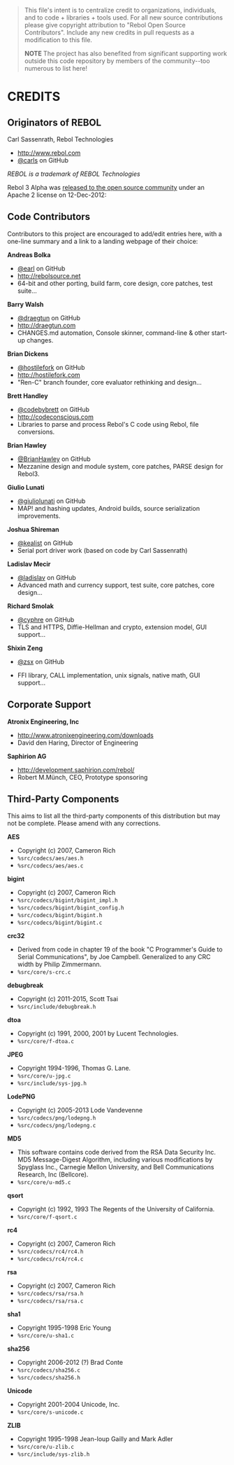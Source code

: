> This file's intent is to centralize credit to organizations, individuals,
> and to code + libraries + tools used.  For all new source contributions
> please give copyright attribution to "Rebol Open Source Contributors".
> Include any new credits in pull requests as a modification to this file.
>
> **NOTE** The project has also benefited from significant supporting work
> outside this code repository by members of the community--too numerous to
> list here!


CREDITS
=======

Originators of REBOL
--------------------

Carl Sassenrath, Rebol Technologies
* http://www.rebol.com
* [@carls](https://github.com/carls) on GitHub

_REBOL is a trademark of REBOL Technologies_

Rebol 3 Alpha was [released to the open source community][1] under an Apache 2
license on 12-Dec-2012:

[1]: http://www.rebol.com/cgi-bin/blog.r?view=0519#comments


Code Contributors
-----------------

Contributors to this project are encouraged to add/edit entries here, with a
one-line summary and a link to a landing webpage of their choice:

**Andreas Bolka**
- [@earl](https://github.com/earl) on GitHub
- http://rebolsource.net
- 64-bit and other porting, build farm, core design, core patches, test suite...

**Barry Walsh**
- [@draegtun](https://github.com/draegtun) on GitHub
- http://draegtun.com
- CHANGES.md automation, Console skinner, command-line & other start-up changes.

**Brian Dickens**
- [@hostilefork](https://github.com/hostilefork) on GitHub
- http://hostilefork.com
- "Ren-C" branch founder, core evaluator rethinking and design...

**Brett Handley**
- [@codebybrett](https://github.com/codebybrett) on GitHub
- http://codeconscious.com
- Libraries to parse and process Rebol's C code using Rebol, file conversions.

**Brian Hawley**
- [@BrianHawley](https://github.com/brianh) on GitHub
- Mezzanine design and module system, core patches, PARSE design for Rebol3.

**Giulio Lunati**
- [@giuliolunati](https://github.com/giuliolunati) on GitHub
- MAP! and hashing updates, Android builds, source serialization improvements.

**Joshua Shireman**
- [@kealist](https://github.com/kealist) on GitHub
- Serial port driver work (based on code by Carl Sassenrath)

**Ladislav Mecir**
- [@ladislav](https://github.com/ladislav) on GitHub
- Advanced math and currency support, test suite, core patches, core design...

**Richard Smolak**
- [@cyphre](https://github.com/cyphre) on GitHub
- TLS and HTTPS, Diffie-Hellman and crypto, extension model, GUI support...

**Shixin Zeng**
* [@zsx](https://github.com/zsx) on GitHub
- FFI library, CALL implementation, unix signals, native math, GUI support...


Corporate Support
-----------------

**Atronix Engineering, Inc**
- http://www.atronixengineering.com/downloads
- David den Haring, Director of Engineering

**Saphirion AG**
- http://development.saphirion.com/rebol/
- Robert M.Münch, CEO, Prototype sponsoring


Third-Party Components
----------------------

This aims to list all the third-party components of this distribution but may
not be complete.  Please amend with any corrections.

**AES**
- Copyright (c) 2007, Cameron Rich
- `%src/codecs/aes/aes.h`
- `%src/codecs/aes/aes.c`

**bigint**
- Copyright (c) 2007, Cameron Rich
- `%src/codecs/bigint/bigint_impl.h`
- `%src/codecs/bigint/bigint_config.h`
- `%src/codecs/bigint/bigint.h`
- `%src/codecs/bigint/bigint.c`

**crc32**
- Derived from code in chapter 19 of the book "C Programmer's Guide to Serial
  Communications", by Joe Campbell.  Generalized to any CRC width by Philip
  Zimmermann.
- `%src/core/s-crc.c`

**debugbreak**
- Copyright (c) 2011-2015, Scott Tsai
- `%src/include/debugbreak.h`

**dtoa**
- Copyright (c) 1991, 2000, 2001 by Lucent Technologies.
- `%src/core/f-dtoa.c`

**JPEG**
- Copyright 1994-1996, Thomas G. Lane.
- `%src/core/u-jpg.c`
- `%src/include/sys-jpg.h`

**LodePNG**
- Copyright (c) 2005-2013 Lode Vandevenne
- `%src/codecs/png/lodepng.h`
- `%src/codecs/png/lodepng.c`

**MD5**
- This software contains code derived from the RSA Data Security Inc. MD5
  Message-Digest Algorithm, including various modifications by Spyglass Inc.,
  Carnegie Mellon University, and Bell Communications Research, Inc (Bellcore).
- `%src/core/u-md5.c`

**qsort**
- Copyright (c) 1992, 1993 The Regents of the University of California.
- `%src/core/f-qsort.c`

**rc4**
- Copyright (c) 2007, Cameron Rich
- `%src/codecs/rc4/rc4.h`
- `%src/codecs/rc4/rc4.c`

**rsa**
- Copyright (c) 2007, Cameron Rich
- `%src/codecs/rsa/rsa.h`
- `%src/codecs/rsa/rsa.c`

**sha1**
- Copyright 1995-1998 Eric Young
- `%src/core/u-sha1.c`

**sha256**
- Copyright 2006-2012 (?) Brad Conte
- `%src/codecs/sha256.c`
- `%src/codecs/sha256.h`

**Unicode**
- Copyright 2001-2004 Unicode, Inc.
- `%src/core/s-unicode.c`

**ZLIB**
- Copyright 1995-1998 Jean-loup Gailly and Mark Adler
- `%src/core/u-zlib.c`
- `%src/include/sys-zlib.h`
